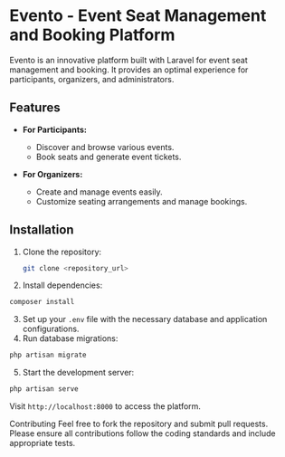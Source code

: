 # Evento - Event Seat Management and Booking Platform

Evento is an innovative platform built with Laravel for event seat management and booking. It provides an optimal experience for participants, organizers, and administrators.

## Features

- **For Participants:**  
  - Discover and browse various events.  
  - Book seats and generate event tickets.  

- **For Organizers:**  
  - Create and manage events easily.  
  - Customize seating arrangements and manage bookings.  

## Installation

1. Clone the repository:
   ```bash
   git clone <repository_url>
   
2. Install dependencies:
  ```bash
  composer install
  ```

3. Set up your `.env` file with the necessary database and application configurations.
4. Run database migrations:
  ```bash
  php artisan migrate
  ```

5. Start the development server:
  ```bash
  php artisan serve
  ```

Visit `http://localhost:8000` to access the platform.

Contributing
Feel free to fork the repository and submit pull requests. Please ensure all contributions follow the coding standards and include appropriate tests.
